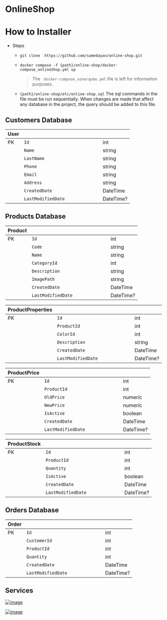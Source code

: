 # OnlineShop

# How to Installer

- Steps
    * ``` git clone  https://github.com/samedayan/online-shop.git ```

    * ``` docker compose -f {path}/online-shop/docker-compose_onlineShop.yml up  ```

      > The ``` docker-compose_sonarqube.yml``` file is left for information purposes.
    * ``` {path}/online-shop/etc/online-shop.sql ``` The sql commands in the file must be run sequentially. When changes are made that affect any database in the project, the query should be added to this file.

    
## Customers Database

|User            |                               |                             |
|----------------|-------------------------------|-----------------------------|
| PK             |`Id               `            |int                          |
|                |`Name             `            |string                       |
|                |`LastName                     `|string                       |
|                |`Phone                        `|string                       |
|                |`Email                        `|string                       |
|                |`Address                      `|string                       |
|                |`CreatedDate                  `|DateTime                     |
|                |`LastModifiedDate             `|DateTime?                    |

## Products Database

|Product         |                               |                             |
|----------------|-------------------------------|-----------------------------|
| PK             |`Id               `            |int                          |
|                |`Code             `            |string                       |
|                |`Name                         `|string                       |
|                |`CategoryId                   `|int                          |
|                |`Description                  `|string                       |
|                |`ImagePath                    `|string                       |
|                |`CreatedDate                  `|DateTime                     |
|                |`LastModifiedDate             `|DateTime?                    |

|ProductProperties|                              |                             |
|----------------|-------------------------------|-----------------------------|
| PK             |`Id               `            |int                          |
|                |`ProductId        `            |int                          |
|                |`ColorId                      `|int                          |
|                |`Description                  `|string                       |
|                |`CreatedDate                  `|DateTime                     |
|                |`LastModifiedDate             `|DateTime?                    |

|ProductPrice    |                              |                             |
|----------------|-------------------------------|-----------------------------|
| PK             |`Id               `            |int                          |
|                |`ProductId        `            |int                          |
|                |`OldPrice                     `|numeric                      |
|                |`NewPrice                     `|numeric                      |
|                |`IsActive                     `|boolean                      |
|                |`CreatedDate                  `|DateTime                     |
|                |`LastModifiedDate             `|DateTime?                    |

|ProductStock    |                              |                             |
|----------------|-------------------------------|-----------------------------|
| PK             |`Id               `            |int                          |
|                |`ProductId        `            |int                          |
|                |`Quantity                     `|int                          |
|                |`IsActive                     `|boolean                      |
|                |`CreatedDate                  `|DateTime                     |
|                |`LastModifiedDate             `|DateTime?                    |

## Orders Database

|Order           |                               |                             |
|----------------|-------------------------------|-----------------------------|
| PK             |`Id               `            |int                          |
|                |`CustomerId       `            |int                          |
|                |`ProductId                    `|int                          |
|                |`Quantity                     `|int                          |
|                |`CreatedDate                  `|DateTime                     |
|                |`LastModifiedDate             `|DateTime?                    |

## Services

[![image](https://www.linkpicture.com/q/OnlineShop.drawio.png)](https://www.linkpicture.com/view.php?img=LPic64ff07a144f7e1719641086)

[![image](https://www.linkpicture.com/q/Screenshot-2023-09-11-232429_1.png)](https://www.linkpicture.com/view.php?img=LPic64ff78c3e0054465738220)